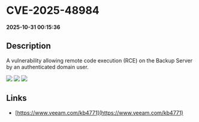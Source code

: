 # CVE-2025-48984

**2025-10-31 00:15:36**

## Description
A vulnerability allowing remote code execution (RCE) on the Backup Server by an authenticated domain user.

![](https://img.shields.io/static/v1?label=Score&message=8.8&color=red)
![](https://img.shields.io/static/v1?label=Severity&message=HIGH&color=red)
![](https://img.shields.io/static/v1?label=CWE&message=RCE&color=green)

## Links
- [https://www.veeam.com/kb4771](https://www.veeam.com/kb4771)
